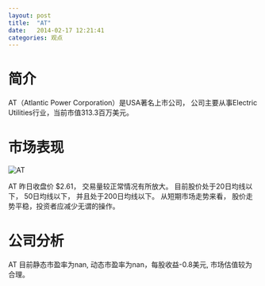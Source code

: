 ```yaml
---
layout: post
title:  "AT"
date:   2014-02-17 12:21:41
categories: 观点
---
```


# 简介
AT（Atlantic Power Corporation）是USA著名上市公司，
公司主要从事Electric Utilities行业，当前市值313.3百万美元。

# 市场表现

![AT](http://finviz.com/chart.ashx?t=AT&ty=c&ta=1&p=d&s=l)

AT 昨日收盘价 $2.61，
交易量较正常情况有所放大。
目前股价处于20日均线以下，
50日均线以下，
并且处于200日均线以下。
从短期市场走势来看，
股价走势平稳，投资者应减少无谓的操作。

# 公司分析
AT 目前静态市盈率为nan, 动态市盈率为nan，每股收益-0.8美元,
市场估值较为合理。
